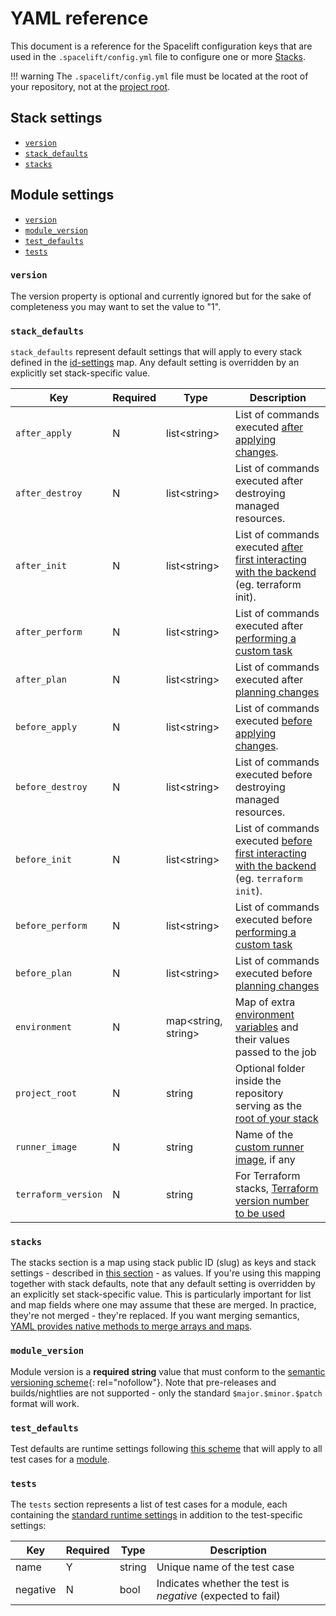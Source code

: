 # YAML reference

This document is a reference for the Spacelift configuration keys that are used in the `.spacelift/config.yml` file to configure one or more [Stacks](../../stack/README.md).

!!! warning
    The `.spacelift/config.yml` file must be located at the root of your repository, not at the [project root](../../stack/stack-settings.md#project-root).

## Stack settings

- [`version`](runtime-yaml-reference.md#version)
- [`stack_defaults`](runtime-yaml-reference.md#stack_defaults)
- [`stacks`](runtime-yaml-reference.md#stacks)

## Module settings

- [`version`](runtime-yaml-reference.md#version)
- [`module_version`](runtime-yaml-reference.md#module_version)
- [`test_defaults`](runtime-yaml-reference.md#test_defaults)
- [`tests`](runtime-yaml-reference.md#tests)

### `version`

The version property is optional and currently ignored but for the sake of completeness you may want to set the value to "1".

### `stack_defaults`

`stack_defaults` represent default settings that will apply to every stack defined in the [id-settings](runtime-yaml-reference.md#stack-id) map. Any default setting is overridden by an explicitly set stack-specific value.

| Key                 | Required | Type                 | Description                                                                                                                                      |
| ------------------- | -------- | -------------------- | ------------------------------------------------------------------------------------------------------------------------------------------------ |
| `after_apply`       | N        | list<string\>        | List of commands executed [after applying changes](../../stack/stack-settings.md#before-apply-scripts).                                          |
| `after_destroy`     | N        | list<string\>        | List of commands executed after destroying managed resources.                                                                                    |
| `after_init`        | N        | list<string\>        | List of commands executed [after first interacting with the backend](../../stack/stack-settings.md#before-init-scripts) (eg. terraform init).    |
| `after_perform`     | N        | list<string\>        | List of commands executed after [performing a custom task](../../run/task.md#performing-a-task)                                                  |
| `after_plan`        | N        | list<string\>        | List of commands executed after [planning changes](../../run/proposed.md#planning)                                                               |
| `before_apply`      | N        | list<string\>        | List of commands executed [before applying changes](../../stack/stack-settings.md#before-apply-scripts).                                         |
| `before_destroy`    | N        | list<string\>        | List of commands executed before destroying managed resources.                                                                                   |
| `before_init`       | N        | list<string\>        | List of commands executed [before first interacting with the backend](../../stack/stack-settings.md#before-init-scripts) (eg. `terraform init`). |
| `before_perform`    | N        | list<string\>        | List of commands executed before [performing a custom task](../../run/task.md#performing-a-task)                                                 |
| `before_plan`       | N        | list<string\>        | List of commands executed before [planning changes](../../run/proposed.md#planning)                                                              |
| `environment`       | N        | map<string, string\> | Map of extra [environment variables](../environment.md#environment-variables) and their values passed to the job                                 |
| `project_root`      | N        | string               | Optional folder inside the repository serving as the [root of your stack](../../stack/stack-settings.md#project-root)                            |
| `runner_image`      | N        | string               | Name of the [custom runner image](../../stack/stack-settings.md#runner-image), if any                                                            |
| `terraform_version` | N        | string               | For Terraform stacks, [Terraform version number to be used](../../../vendors/terraform/version-management.md#intro-to-terraform-versioning)      |

### `stacks`

The stacks section is a map using stack public ID (slug) as keys and stack settings - described in [this section](runtime-yaml-reference.md#stack_defaults) - as values. If you're using this mapping together with stack defaults, note that any default setting is overridden by an explicitly set stack-specific value. This is particularly important for list and map fields where one may assume that these are merged. In practice, they're not merged - they're replaced. If you want merging semantics, [YAML provides native methods to merge arrays and maps](http://blogs.perl.org/users/tinita/2019/05/reusing-data-with-yaml-anchors-aliases-and-merge-keys.html).

### `module_version`

Module version is a **required string** value that must conform to the [semantic versioning scheme](https://semver.org/){: rel="nofollow"}. Note that pre-releases and builds/nightlies are not supported - only the standard `$major.$minor.$patch` format will work.

### `test_defaults`

Test defaults are runtime settings following [this scheme](runtime-yaml-reference.md#stack_defaults) that will apply to all test cases for a [module](../../../vendors/terraform/module-registry.md).

### `tests`

The `tests` section represents a list of test cases for a module, each containing the [standard runtime settings](runtime-yaml-reference.md#stack_defaults) in addition to the test-specific settings:

| Key      | Required | Type   | Description                                                 |
| -------- | -------- | ------ | ----------------------------------------------------------- |
| name     | Y        | string | Unique name of the test case                                |
| negative | N        | bool   | Indicates whether the test is _negative_ (expected to fail) |
